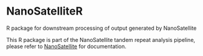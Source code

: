 # NanoSatelliteR
R package for downstream processing of output generated by NanoSatellite

This R package is part of the NanoSatellite tandem repeat analysis pipeline, please refer to [NanoSatellite](https://github.com/arnederoeck/NanoSatellite) for documentation.
